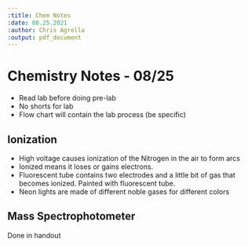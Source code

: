 ```yaml
---
:title: Chem Notes
:date: 08.25.2021
:author: Chris Agrella
:output: pdf_document
---
```

Chemistry Notes - 08/25
=======================

- Read lab before doing pre-lab
- No shorts for lab
- Flow chart will contain the lab process (be specific)

Ionization
----------

- High voltage causes ionization of the Nitrogen in the air to form arcs
- Ionized means it loses or gains electrons.
- Fluorescent tube contains two electrodes and a little bit of gas that becomes ionized. Painted with fluorescent tube.
- Neon lights are made of different noble gases for different colors

Mass Spectrophotometer
----------------------
Done in handout